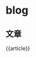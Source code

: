 # blog

## 文章

{{article}}

<script>
window.onload = () => {
  var emoji = [
    '(•̤̀ᵕ•̤́๑)ᵒᵏᵎᵎᵎᵎ',
    'Ծ‸Ծ',
    '⚆_⚆',
    '(⑉꒦ິ^꒦ິ⑉)',
    '(๑◕ܫ￩๑)b',
    '(;-_-)ᴇᴍᴍᴍ',
    'ᴴᴱᴸᴸᴼ',
    '(๓˙ϖ˙๓)',
    '(⁼̴̀д⁼̴́)',
    'ଘˊᵕˋଓ',
    '(๑´ㅂ`๑)',
    'ଲ',
    'ଇ',
    'ଉ',
    'କ',
    '•́.•̀',
    '･ᴗ･',
    'нёιιö',
    '꒰⑅•ᴗ•⑅꒱'
  ]
  var color = [
    "#993333",
    "#CC9966",
    "#003300",
    "#FF0033",
    "#333399",
    "#CCCC00",
    "#CC0033",
    "#000000",
    "#003399"
  ]

  document.addEventListener('click', e => {
    let text = document.createElement('div')
    console.log(e)
    let x = e.x
    let y = e.y
    let emj = emoji[Math.floor(Math.random() * emoji.length)]
    let c = color[Math.floor(Math.random() * color.length)]
    text.textContent = emj
    location.hash = emj
    text.style.cssText = `
      position: fixed;
      pointer-events: none;
      z-index: 1000;
      transform: translate(-50%, -50%);
      color: ${c};
      top: ${y - 6}px;
      left: ${x}px;
      opacity: 1;
      transition: all 0.5s ease;
    `
    document.body.append(text)
    setTimeout(() => {
      text.style.cssText = `
        position: fixed;
        pointer-events: none;
        transform: translate(-50%, -50%);
        color: ${c};
        z-index: 1000;
        top: ${y - 56}px;
        left: ${x}px;
        opacity: 0;
        transition: all 0.5s ease;
      `
      setTimeout(() => {
        text.remove()
      }, 500)
    }, 200)
  })
}
</script>
